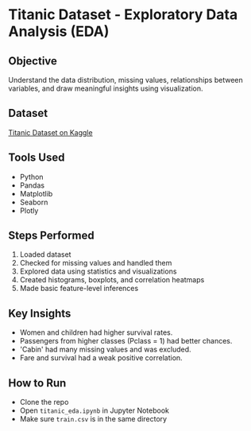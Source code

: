# Titanic Dataset - Exploratory Data Analysis (EDA)

## Objective
Understand the data distribution, missing values, relationships between variables, and draw meaningful insights using visualization.

## Dataset
[Titanic Dataset on Kaggle](https://www.kaggle.com/datasets/yasserh/titanic-dataset)

## Tools Used
- Python
- Pandas
- Matplotlib
- Seaborn
- Plotly

## Steps Performed
1. Loaded dataset
2. Checked for missing values and handled them
3. Explored data using statistics and visualizations
4. Created histograms, boxplots, and correlation heatmaps
5. Made basic feature-level inferences

## Key Insights
- Women and children had higher survival rates.
- Passengers from higher classes (Pclass = 1) had better chances.
- 'Cabin' had many missing values and was excluded.
- Fare and survival had a weak positive correlation.

## How to Run
- Clone the repo
- Open `titanic_eda.ipynb` in Jupyter Notebook
- Make sure `train.csv` is in the same directory
